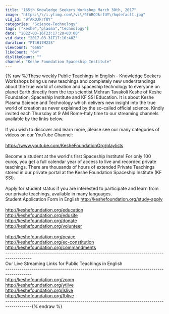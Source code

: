 ```yaml
---
title: "165th Knowledge Seekers Workshop March 30th, 2017"
image: "https:\/\/i.ytimg.com\/vi\/9fARQJkrfUY\/hqdefault.jpg"
vid_id: "9fARQJkrfUY"
categories: "Science-Technology"
tags: ["keshe","plasma","technology"]
date: "2022-03-16T23:17:28+03:00"
vid_date: "2017-03-31T17:10:48Z"
duration: "PT4H17M23S"
viewcount: "6665"
likeCount: "64"
dislikeCount: ""
channel: "Keshe Foundation Spaceship Institute"
---
```

{% raw %}These weekly Public Teachings in English - Knowledge Seekers Workshops bring us new teachings and completely new understandings about the true world of creation and spaceship technology to everyone on planet Earth directly from the top scientist Mehran Tavakoli Keshe of Keshe Foundation, Spaceship Institute and KF SSI Education. It is about Keshe Plasma Science and Technology which delivers new insight into the true world of creation as never explained by the so-called official science. Kindly invited each Thursday at 9 AM Rome-Italy time to our streaming channels available by the links below. <br /><br />If you wish to discover and learn more, please see our many categories of videos on our YouTube Channel: <br /><br /><a rel="nofollow" target="blank" href="https://www.youtube.com/KesheFoundationOrg/playlists">https://www.youtube.com/KesheFoundationOrg/playlists</a><br /><br />Become a student at the world's first Spaceship Institute! For only 100 euros, you get a full calendar year of access to live and recorded private teachings. There are thousands of hours of extended Private Teachings stored in our private portal at the Keshe Foundation Spaceship Institute (KF SSI).<br /><br />Apply for student status if you are interested to participate and learn from our private teachings, available in many languages.<br />Student Application Form in English <a rel="nofollow" target="blank" href="http://keshefoundation.org/study-apply">http://keshefoundation.org/study-apply</a><br /><br /><a rel="nofollow" target="blank" href="http://keshefoundation.org/education">http://keshefoundation.org/education</a><br /><a rel="nofollow" target="blank" href="http://keshefoundation.org/edusite">http://keshefoundation.org/edusite</a><br /><a rel="nofollow" target="blank" href="http://keshefoundation.org/donate">http://keshefoundation.org/donate</a><br /><a rel="nofollow" target="blank" href="http://keshefoundation.org/volunteer">http://keshefoundation.org/volunteer</a><br /><br /><a rel="nofollow" target="blank" href="http://keshefoundation.org/peace">http://keshefoundation.org/peace</a><br /><a rel="nofollow" target="blank" href="http://keshefoundation.org/ec-constitution">http://keshefoundation.org/ec-constitution</a><br /><a rel="nofollow" target="blank" href="http://keshefoundation.org/commandments">http://keshefoundation.org/commandments</a><br />-------------------------------------------------------------------------------------------<br />Our Live Streaming Links for Public Teachings in English<br />-------------------------------------------------------------------------------------------<br /><a rel="nofollow" target="blank" href="http://keshefoundation.org/zoom">http://keshefoundation.org/zoom</a><br /><a rel="nofollow" target="blank" href="http://keshefoundation.org/ytlive">http://keshefoundation.org/ytlive</a><br /><a rel="nofollow" target="blank" href="http://keshefoundation.org/lslive">http://keshefoundation.org/lslive</a><br /><a rel="nofollow" target="blank" href="http://keshefoundation.org/fblive">http://keshefoundation.org/fblive</a><br />-------------------------------------------------------------------------------------------{% endraw %}
